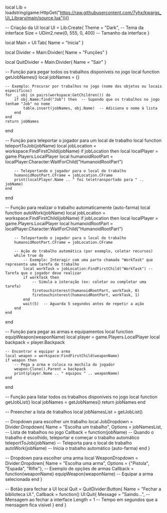 local Lib = loadstring(game:HttpGet("https://raw.githubusercontent.com/7yhx/kwargs_Ui_Library/main/source.lua"))()

-- Criação da UI
local UI = Lib:Create{
    Theme = "Dark", -- Tema da interface
    Size = UDim2.new(0, 555, 0, 400) -- Tamanho da interface
}

local Main = UI:Tab{
    Name = "Inicia"
}

local Divider = Main:Divider{
    Name = "Funções"
}

local QuitDivider = Main:Divider{
    Name = "Sair"
}

-- Função para pegar todos os trabalhos disponíveis no jogo
local function getJobNames()
    local jobNames = {}
    
    -- Exemplo: Procurar por trabalhos no jogo (nome dos objetos ou locais específicos)
    for _, obj in pairs(workspace:GetChildren()) do
        if obj.Name:find("Job") then  -- Supondo que os trabalhos no jogo tenham "Job" no nome
            table.insert(jobNames, obj.Name)  -- Adiciona o nome à lista
        end
    end
    return jobNames
end

-- Função para teleportar o jogador para um local de trabalho
local function teleportToJob(jobName)
    local jobLocation = workspace:FindFirstChild(jobName)
    if jobLocation then
        local localPlayer = game.Players.LocalPlayer
        local humanoidRootPart = localPlayer.Character:WaitForChild("HumanoidRootPart")
        
        -- Teleportando o jogador para o local do trabalho
        humanoidRootPart.CFrame = jobLocation.CFrame
        print(localPlayer.Name .. " foi teletransportado para " .. jobName)
    end
end

-- Função para realizar o trabalho automaticamente (auto-farma)
local function autoWork(jobName)
    local jobLocation = workspace:FindFirstChild(jobName)
    if jobLocation then
        local localPlayer = game.Players.LocalPlayer
        local humanoidRootPart = localPlayer.Character:WaitForChild("HumanoidRootPart")
        
        -- Teleportando o jogador para o local do trabalho
        humanoidRootPart.CFrame = jobLocation.CFrame

        -- Ação de trabalho automática (por exemplo, coletar recursos)
        while true do
            -- Exemplo: Interagir com uma parte chamada "WorkTask" que representa uma tarefa de trabalho
            local workTask = jobLocation:FindFirstChild("WorkTask") -- Tarefa que o jogador deve realizar
            if workTask then
                -- Simula a interação (ex: coletar ou completar uma tarefa)
                firetouchinterest(humanoidRootPart, workTask, 0)
                firetouchinterest(humanoidRootPart, workTask, 1)
            end
            wait(5)  -- Aguarda 5 segundos antes de repetir a ação
        end
    end
end

-- Função para pegar as armas e equipamentos
local function equipWeapon(weaponName)
    local player = game.Players.LocalPlayer
    local backpack = player.Backpack

    -- Encontrar e equipar a arma
    local weapon = workspace:FindFirstChild(weaponName)
    if weapon then
        -- Pega a arma e coloca na mochila do jogador
        weapon:Clone().Parent = backpack
        print(player.Name .. " equipou " .. weaponName)
    end
end

-- Função para listar todos os trabalhos disponíveis no jogo
local function getJobList()
    local jobNames = getJobNames()
    return jobNames
end

-- Preencher a lista de trabalhos
local jobNamesList = getJobList()

-- Dropdown para escolher um trabalho
local JobDropdown = Divider:Dropdown{
    Name = "Escolha um trabalho",
    Options = jobNamesList, -- Lista de trabalhos no jogo
    Callback = function(jobName)
        -- Quando o trabalho é escolhido, teleportar e começar o trabalho automático
        teleportToJob(jobName)  -- Teleporta para o local de trabalho
        autoWork(jobName)  -- Inicia o trabalho automático (auto-farma)
    end
}

-- Dropdown para escolher uma arma
local WeaponDropdown = Divider:Dropdown{
    Name = "Escolha uma arma",
    Options = {"Pistola", "Espada", "Rifle"}, -- Exemplo de opções de armas
    Callback = function(weaponName)
        equipWeapon(weaponName)  -- Equipar a arma selecionada
    end
}

-- Botão para fechar a UI
local Quit = QuitDivider:Button{
    Name = "Fechar a biblioteca UI.",
    Callback = function()
        UI:Quit{
            Message = "Saindo...", -- Mensagem ao fechar a interface
            Length = 1 -- Tempo em segundos que a mensagem fica visível
        }
    end
}
